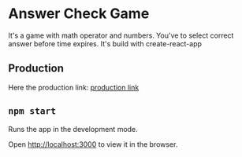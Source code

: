 # Answer Check Game

It's a game with math operator and numbers.
You've to select correct answer before time expires.
It's build with create-react-app

## Production

Here the production link:
[production link](https://62c7ec70d8878e5e65167a25--stellar-genie-4ac9ea.netlify.app/)


## `npm start`

Runs the app in the development mode.

Open [http://localhost:3000](http://localhost:3000) to view it in the browser.
